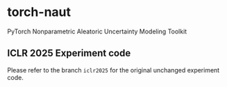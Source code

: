 # torch-naut
PyTorch Nonparametric Aleatoric Uncertainty Modeling Toolkit 

## ICLR 2025 Experiment code
Please refer to the branch `iclr2025` for the original unchanged experiment code.
